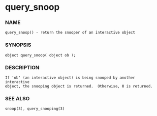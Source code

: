 # query_snoop

### NAME

    query_snoop() - return the snooper of an interactive object

### SYNOPSIS

    object query_snoop( object ob );

### DESCRIPTION

    If 'ob' (an interactive object) is being snooped by another interactive
    object, the snooping object is returned.  Otherwise, 0 is returned.

### SEE ALSO

    snoop(3), query_snooping(3)

